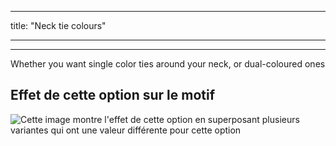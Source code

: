 - - -
title: "Neck tie colours"
- - -

***

Whether you want single color ties around your neck, or dual-coloured ones

## Effet de cette option sur le motif

![Cette image montre l'effet de cette option en superposant plusieurs variantes qui ont une valeur différente pour cette option](bee_necktiecolours_sample.svg "Effet de cette option sur le motif")
